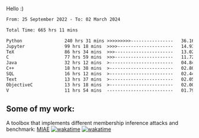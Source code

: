 Hello :)


<!--START_SECTION:waka-->

```txt
From: 25 September 2022 - To: 02 March 2024

Total Time: 665 hrs 11 mins

Python                240 hrs 31 mins >>>>>>>>>----------------   36.16 %
Jupyter               99 hrs 18 mins  >>>>---------------------   14.93 %
TeX                   86 hrs 34 mins  >>>----------------------   13.02 %
C                     77 hrs 59 mins  >>>----------------------   11.72 %
Java                  32 hrs 12 mins  >------------------------   04.84 %
C++                   18 hrs 38 mins  >------------------------   02.80 %
SQL                   16 hrs 12 mins  >------------------------   02.44 %
Text                  13 hrs 37 mins  >------------------------   02.05 %
ObjectiveC            13 hrs 18 mins  >------------------------   02.00 %
V                     11 hrs 54 mins  -------------------------   01.79 %
```

<!--END_SECTION:waka-->

## Some of my work: 

A toolbox that implements different membership inference attacks and benchmark: [MIAE](https://github.com/RPI-DSPlab) [![wakatime](https://wakatime.com/badge/user/18ac89f5-baf8-49e6-a5ee-d9272435ce3a/project/3e6541fd-578f-4d9d-9080-f2a42b2d10e1.svg)](https://wakatime.com/badge/user/18ac89f5-baf8-49e6-a5ee-d9272435ce3a/project/3e6541fd-578f-4d9d-9080-f2a42b2d10e1) [![wakatime](https://wakatime.com/badge/user/18ac89f5-baf8-49e6-a5ee-d9272435ce3a/project/5d5826e9-c6d6-4d86-8b00-0d1608c5f167.svg)](https://wakatime.com/badge/user/18ac89f5-baf8-49e6-a5ee-d9272435ce3a/project/5d5826e9-c6d6-4d86-8b00-0d1608c5f167)
